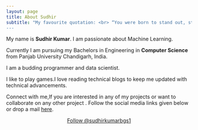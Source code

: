 ```yaml
---
layout: page
title: About Sudhir
subtitle: "My favourite quotation: <br> “You were born to stand out, stop trying to fit in.” 
---
```


<div id="aboutme-section">

<p class="about-text">
<span class="fa fa-briefcase about-icon"></span>
  My name is <strong>Sudhir Kumar</strong>. I am passionate about Machine Learning.
</p>

<p class="about-text">
<span class="fa fa-graduation-cap about-icon"></span>
Currently I am pursuing my Bachelors in Engineering in <strong>Computer Science </strong>from Panjab University Chandigarh, India.
</p>

<p class="about-text">
<span class="fa fa-code about-icon"></span>
I am a budding programmer and data scientist. 
</p>

<p class="about-text">
<span class="fa fa-heart about-icon"></span>
I like to play games.I love reading technical blogs to keep me updated with technical advancements. 
</p>

<p class="about-text">
<span class="fa fa-envelope about-icon"></span>
Connect with me,If you are interested in any of my projects or want to collaborate on any other project . Follow the social media links given below or drop a mail <a target="_blank" href="sudhirkumarbgs10@gmail.com">here</a>.
</p>


<center>
	<a href="https://twitter.com/sudhirkumarbgs1" class="twitter-follow-button" data-size="large" data-show-count="false">Follow @sudhirkumarbgs1</a>

